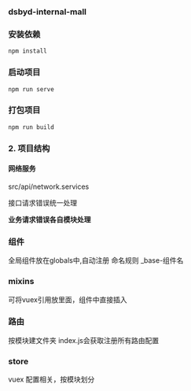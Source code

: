 ### dsbyd-internal-mall

### 安装依赖

```
npm install
```

### 启动项目

```
npm run serve
```

### 打包项目

```
npm run build
```

### 2. 项目结构

#### 网络服务

 src/api/network.services

 接口请求错误统一处理

 **业务请求错误各自模块处理**

### 组件

全局组件放在globals中,自动注册
命名规则 _base-组件名

### mixins

可将vuex引用放里面，组件中直接插入

### 路由

按模块建文件夹
index.js会获取注册所有路由配置

### store

vuex 配置相关，按模块划分

